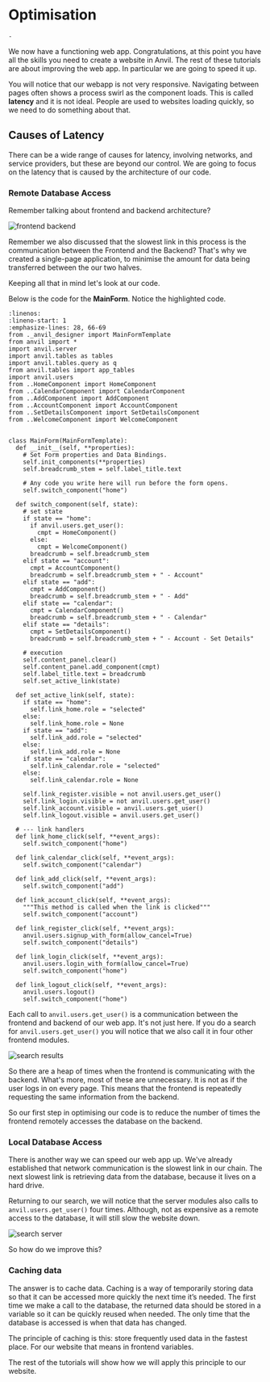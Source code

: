 # Optimisation

```{topic} In this tutorial you will:
- 
```

We now have a functioning web app. Congratulations, at this point you have all the skills you need to create a website in Anvil. The rest of these tutorials are about improving the web app. In particular we are going to speed it up.

You will notice that our webapp is not very responsive. Navigating between pages often shows a process swirl as the component loads. This is called **latency** and it is not ideal. People are used to websites loading quickly, so we need to do something about that.

## Causes of Latency

There can be a wide range of causes for latency, involving networks, and service providers, but these are beyond our control. We are going to focus on the latency that is caused by the architecture of our code.

### Remote Database Access

Remember talking about frontend and backend architecture?

![frontend backend](./assets/img/02/frontend_backend.png)

Remember we also discussed that the slowest link in this process is the communication between the Frontend and the Backend? That's why we created a single-page application, to minimise the amount for data being transferred between the our two halves.

Keeping all that in mind let's look at our code.

Below is the code for the **MainForm**. Notice the highlighted code.

```{code-block} python
:linenos:
:lineno-start: 1
:emphasize-lines: 28, 66-69
from ._anvil_designer import MainFormTemplate
from anvil import *
import anvil.server
import anvil.tables as tables
import anvil.tables.query as q
from anvil.tables import app_tables
import anvil.users
from ..HomeComponent import HomeComponent
from ..CalendarComponent import CalendarComponent
from ..AddComponent import AddComponent
from ..AccountComponent import AccountComponent
from ..SetDetailsComponent import SetDetailsComponent
from ..WelcomeComponent import WelcomeComponent


class MainForm(MainFormTemplate):
  def __init__(self, **properties):
    # Set Form properties and Data Bindings.
    self.init_components(**properties)
    self.breadcrumb_stem = self.label_title.text

    # Any code you write here will run before the form opens.
    self.switch_component("home")

  def switch_component(self, state):
    # set state
    if state == "home":
      if anvil.users.get_user():
        cmpt = HomeComponent()
      else:
        cmpt = WelcomeComponent()
      breadcrumb = self.breadcrumb_stem
    elif state == "account":
      cmpt = AccountComponent()
      breadcrumb = self.breadcrumb_stem + " - Account"
    elif state == "add":
      cmpt = AddComponent()
      breadcrumb = self.breadcrumb_stem + " - Add"
    elif state == "calendar":
      cmpt = CalendarComponent()
      breadcrumb = self.breadcrumb_stem + " - Calendar"
    elif state == "details":
      cmpt = SetDetailsComponent()
      breadcrumb = self.breadcrumb_stem + " - Account - Set Details"
    
    # execution
    self.content_panel.clear()
    self.content_panel.add_component(cmpt)
    self.label_title.text = breadcrumb
    self.set_active_link(state)
  
  def set_active_link(self, state):
    if state == "home":
      self.link_home.role = "selected"
    else:
      self.link_home.role = None
    if state == "add":
      self.link_add.role = "selected"
    else:
      self.link_add.role = None
    if state == "calendar":
      self.link_calendar.role = "selected"
    else:
      self.link_calendar.role = None

    self.link_register.visible = not anvil.users.get_user()
    self.link_login.visible = not anvil.users.get_user()
    self.link_account.visible = anvil.users.get_user()
    self.link_logout.visible = anvil.users.get_user()
  
  # --- link handlers
  def link_home_click(self, **event_args):
    self.switch_component("home")

  def link_calendar_click(self, **event_args):
    self.switch_component("calendar")

  def link_add_click(self, **event_args):
    self.switch_component("add")

  def link_account_click(self, **event_args):
    """This method is called when the link is clicked"""
    self.switch_component("account")

  def link_register_click(self, **event_args):
    anvil.users.signup_with_form(allow_cancel=True)
    self.switch_component("details")

  def link_login_click(self, **event_args):
    anvil.users.login_with_form(allow_cancel=True)
    self.switch_component("home")

  def link_logout_click(self, **event_args):
    anvil.users.logout()
    self.switch_component("home")
```

Each call to `anvil.users.get_user()` is a communication between the frontend and backend of our web app. It's not just here. If you do a search for `anvil.users.get_user()` you will notice that we also call it in four other frontend modules. 

![search results](./assets/img/30/search.png)

So there are a heap of times when the frontend is communicating with the backend. What's more, most of these are unnecessary. It is not as if the user logs in on every page. This means that the frontend is repeatedly requesting the same information from the backend.

So our first step in optimising our code is to reduce the number of times the frontend remotely accesses the database on the backend.

### Local Database Access

There is another way we can speed our web app up. We've already established that network communication is the slowest link in our chain. The next slowest link is retrieving data from the database, because it lives on a hard drive.

Returning to our search, we will notice that the server modules also calls to `anvil.users.get_user()` four times. Although, not as expensive as a remote access to the database, it will still slow the website down.

![search server](./assets/img/30/search_server.png)

So how do we improve this?

### Caching data

The answer is to cache data. Caching is a way of temporarily storing data so that it can be accessed more quickly the next time it’s needed. The first time we make a call to the database, the returned data should be stored in a variable so it can be quickly reused when needed. The only time that the database is accessed is when that data has changed.

The principle of caching is this: store frequently used data in the fastest place. For our website that means in frontend variables.

The rest of the tutorials will show how we will apply this principle to our website.